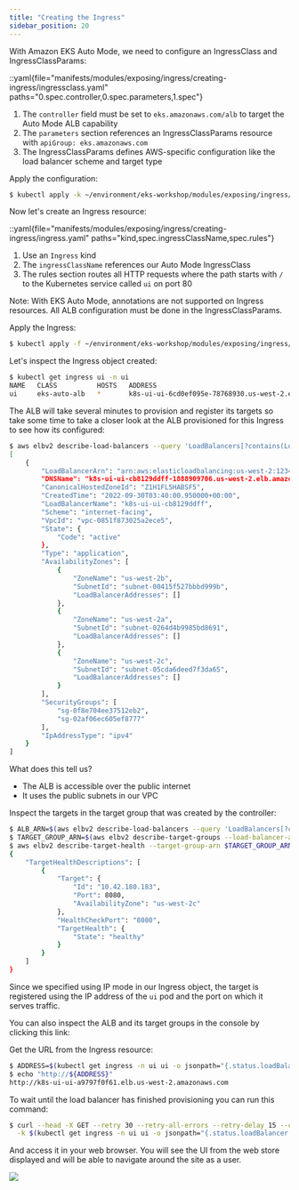 ```yaml
---
title: "Creating the Ingress"
sidebar_position: 20
---
```


With Amazon EKS Auto Mode, we need to configure an IngressClass and IngressClassParams:

::yaml{file="manifests/modules/exposing/ingress/creating-ingress/ingressclass.yaml" paths="0.spec.controller,0.spec.parameters,1.spec"}

1. The `controller` field must be set to `eks.amazonaws.com/alb` to target the Auto Mode ALB capability
2. The `parameters` section references an IngressClassParams resource with `apiGroup: eks.amazonaws.com`
3. The IngressClassParams defines AWS-specific configuration like the load balancer scheme and target type

Apply the configuration:

```bash
$ kubectl apply -k ~/environment/eks-workshop/modules/exposing/ingress/creating-ingress
```

Now let's create an Ingress resource:

::yaml{file="manifests/modules/exposing/ingress/creating-ingress/ingress.yaml" paths="kind,spec.ingressClassName,spec.rules"}

1. Use an `Ingress` kind
2. The `ingressClassName` references our Auto Mode IngressClass
3. The rules section routes all HTTP requests where the path starts with `/` to the Kubernetes service called `ui` on port 80

Note: With EKS Auto Mode, annotations are not supported on Ingress resources. All ALB configuration must be done in the IngressClassParams.

Apply the Ingress:

```bash timeout=180 hook=add-ingress hookTimeout=430
$ kubectl apply -f ~/environment/eks-workshop/modules/exposing/ingress/ingress.networking.k8s.io/ui created
```

Let's inspect the Ingress object created:

```bash
$ kubectl get ingress ui -n ui
NAME   CLASS          HOSTS   ADDRESS                                                     PORTS   AGE
ui     eks-auto-alb   *       k8s-ui-ui-6cd0ef095e-78768930.us-west-2.elb.amazonaws.com   80      5s
```

The ALB will take several minutes to provision and register its targets so take some time to take a closer look at the ALB provisioned for this Ingress to see how its configured:

```bash
$ aws elbv2 describe-load-balancers --query 'LoadBalancers[?contains(LoadBalancerName, `k8s-ui-ui`) == `true`]'
[
    {
        "LoadBalancerArn": "arn:aws:elasticloadbalancing:us-west-2:1234567890:loadbalancer/app/k8s-ui-ui-cb8129ddff/f62a7bc03db28e7c",
        "DNSName": "k8s-ui-ui-cb8129ddff-1888909706.us-west-2.elb.amazonaws.com",
        "CanonicalHostedZoneId": "Z1H1FL5HABSF5",
        "CreatedTime": "2022-09-30T03:40:00.950000+00:00",
        "LoadBalancerName": "k8s-ui-ui-cb8129ddff",
        "Scheme": "internet-facing",
        "VpcId": "vpc-0851f873025a2ece5",
        "State": {
            "Code": "active"
        },
        "Type": "application",
        "AvailabilityZones": [
            {
                "ZoneName": "us-west-2b",
                "SubnetId": "subnet-00415f527bbbd999b",
                "LoadBalancerAddresses": []
            },
            {
                "ZoneName": "us-west-2a",
                "SubnetId": "subnet-0264d4b9985bd8691",
                "LoadBalancerAddresses": []
            },
            {
                "ZoneName": "us-west-2c",
                "SubnetId": "subnet-05cda6deed7f3da65",
                "LoadBalancerAddresses": []
            }
        ],
        "SecurityGroups": [
            "sg-0f8e704ee37512eb2",
            "sg-02af06ec605ef8777"
        ],
        "IpAddressType": "ipv4"
    }
]
```

What does this tell us?

- The ALB is accessible over the public internet
- It uses the public subnets in our VPC

Inspect the targets in the target group that was created by the controller:

```bash
$ ALB_ARN=$(aws elbv2 describe-load-balancers --query 'LoadBalancers[?contains(LoadBalancerName, `k8s-ui-ui`) == `true`].LoadBalancerArn' | jq -r '.[0]')
$ TARGET_GROUP_ARN=$(aws elbv2 describe-target-groups --load-balancer-arn $ALB_ARN | jq -r '.TargetGroups[0].TargetGroupArn')
$ aws elbv2 describe-target-health --target-group-arn $TARGET_GROUP_ARN
{
    "TargetHealthDescriptions": [
        {
            "Target": {
                "Id": "10.42.180.183",
                "Port": 8080,
                "AvailabilityZone": "us-west-2c"
            },
            "HealthCheckPort": "8080",
            "TargetHealth": {
                "State": "healthy"
            }
        }
    ]
}
```

Since we specified using IP mode in our Ingress object, the target is registered using the IP address of the `ui` pod and the port on which it serves traffic.

You can also inspect the ALB and its target groups in the console by clicking this link:

<ConsoleButton url="https://console.aws.amazon.com/ec2/home#LoadBalancers:tag:ingress.k8s.aws/stack=ui/ui;sort=loadBalancerName" service="ec2" label="Open EC2 console"/>

Get the URL from the Ingress resource:

```bash
$ ADDRESS=$(kubectl get ingress -n ui ui -o jsonpath="{.status.loadBalancer.ingress[*].hostname}")
$ echo "http://${ADDRESS}"
http://k8s-ui-ui-a9797f0f61.elb.us-west-2.amazonaws.com
```

To wait until the load balancer has finished provisioning you can run this command:

```bash
$ curl --head -X GET --retry 30 --retry-all-errors --retry-delay 15 --connect-timeout 30 --max-time 60 \
  -k $(kubectl get ingress -n ui ui -o jsonpath="{.status.loadBalancer.ingress[*].hostname}")
```

And access it in your web browser. You will see the UI from the web store displayed and will be able to navigate around the site as a user.

<Browser url="http://k8s-ui-ui-a9797f0f61.elb.us-west-2.amazonaws.com">
<img src={require('@site/static/img/sample-app-screens/home.webp').default}/>
</Browser>
